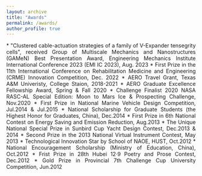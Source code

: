 ```yaml
---
layout: archive
title: "Awards"
permalink: /awards/
author_profile: true
---
```


<div style="text-align: justify;" markdown="1">
* "Clustered cable-actuation strategies of a family of V-Expander tensegrity cells", received Group of Multiscale Mechanics and Nanostructures (GAMeN) Best Presentation Award, Engineering Mechanics Institute International Conference 2023 (EMI IC 2023), Aug. 2023
* First Prize in the 11th International Conference on Rehabilitation Medicine and Engineering (CRME) Innovation Competition, Dec. 2022 
* AERO Travel Grant, Texas A&M Univeristy, College Staion, 2018-2021
* AERO Graduate Excellence Fellowship Award, Spring & Fall 2020
* Challenge Finalist 2020 NASA RASC-AL Special Edition: Moon to Mars Ice & Prospecting Challenge, Nov.2020
* First Prize in National Marine Vehicle Design Competition, Jul.2014 & Jul.2015
* National Scholarship for Graduate Students (the Highest Honor for Graduates, China), Dec.2014
* First Prize in 6th National Contest on Energy Saving and Emission Reduction, Aug.2013
* The Unique National Special Prize in Sunbird Cup Yacht Design Contest, Dec.2013 & 2014
* Second Prize in the 2013 National Virtual Instrument Contest, May 2013
* Technological Innovation Star by School of NAOE, HUST, Oct.2012
* National Encouragement Scholarship (Ministry of Education, China), Oct.2012
* Frist Prize in 28th Hubei 12·9 Poetry and Prose Contest, Dec.2012
* Gold Prize in Provincial 7th Challenge Cup University Competition, Jun.2012

</div>